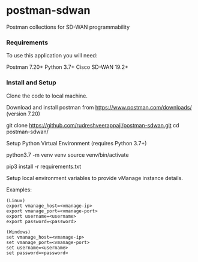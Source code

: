 # postman-sdwan
Postman collections for SD-WAN programmability

### Requirements
To use this application you will need:

Postman 7.20+
Python 3.7+
Cisco SD-WAN 19.2+

### Install and Setup
Clone the code to local machine.

Download and install postman from https://www.postman.com/downloads/
(version 7.20)

git clone https://github.com/rudreshveerappaji/postman-sdwan.git
cd postman-sdwan/

Setup Python Virtual Environment (requires Python 3.7+)

python3.7 -m venv venv
source venv/bin/activate

pip3 install -r requirements.txt

Setup local environment variables to provide vManage instance details.

Examples:

```
(Linux)
export vmanage_host=<vmanage-ip>
export vmanage_port=<vmanage-port>
export username=<username>
export password=<password>
```
```
(Windows)
set vmanage_host=<vmanage-ip>
set vmanage_port=<vmanage-port>
set username=<username>
set password=<password>
```
